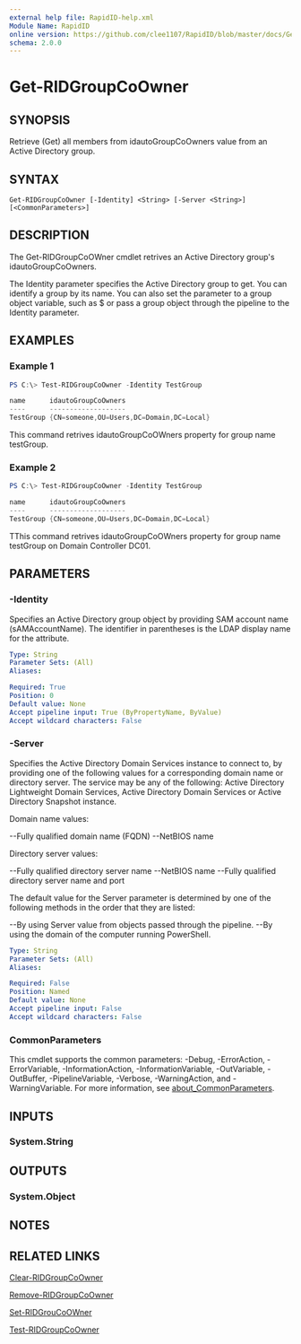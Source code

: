 ```yaml
---
external help file: RapidID-help.xml
Module Name: RapidID
online version: https://github.com/clee1107/RapidID/blob/master/docs/Get-RIDGroupCoOwner.md
schema: 2.0.0
---
```


# Get-RIDGroupCoOwner

## SYNOPSIS
Retrieve (Get) all members from idautoGroupCoOwners value from an Active Directory group.

## SYNTAX

```
Get-RIDGroupCoOwner [-Identity] <String> [-Server <String>] [<CommonParameters>]
```

## DESCRIPTION
The Get-RIDGroupCoOWner cmdlet retrives an Active Directory group's idautoGroupCoOwners.

The Identity parameter specifies the Active Directory group to get. You can identify a group by its name. You can also set the parameter to a group object variable, such as $<localGroupObject> or pass a group object through the pipeline to the Identity parameter.


## EXAMPLES

### Example 1
```powershell
PS C:\> Test-RIDGroupCoOwner -Identity TestGroup

name      idautoGroupCoOwners
----      -------------------
TestGroup {CN=someone,OU=Users,DC=Domain,DC=Local}
```

This command retrives idautoGroupCoOWners property for group name testGroup.

### Example 2
```powershell
PS C:\> Test-RIDGroupCoOwner -Identity TestGroup

name      idautoGroupCoOwners
----      -------------------
TestGroup {CN=someone,OU=Users,DC=Domain,DC=Local}
```

TThis command retrives idautoGroupCoOWners property for group name testGroup on Domain Controller DC01.


## PARAMETERS

### -Identity
Specifies an Active Directory group object by providing SAM account name (sAMAccountName). The identifier in parentheses is the LDAP display name for the attribute.

```yaml
Type: String
Parameter Sets: (All)
Aliases:

Required: True
Position: 0
Default value: None
Accept pipeline input: True (ByPropertyName, ByValue)
Accept wildcard characters: False
```

### -Server
Specifies the Active Directory Domain Services instance to connect to, by providing one of the following values for a corresponding domain name or directory server. The service may be any of the following: Active Directory Lightweight Domain Services, Active Directory Domain Services or Active Directory Snapshot instance.

Domain name values:

--Fully qualified domain name (FQDN)
--NetBIOS name

Directory server values:

--Fully qualified directory server name
--NetBIOS name
--Fully qualified directory server name and port

The default value for the Server parameter is determined by one of the following methods in the order that they are listed:

--By using Server value from objects passed through the pipeline.
--By using the domain of the computer running PowerShell.

```yaml
Type: String
Parameter Sets: (All)
Aliases:

Required: False
Position: Named
Default value: None
Accept pipeline input: False
Accept wildcard characters: False
```

### CommonParameters
This cmdlet supports the common parameters: -Debug, -ErrorAction, -ErrorVariable, -InformationAction, -InformationVariable, -OutVariable, -OutBuffer, -PipelineVariable, -Verbose, -WarningAction, and -WarningVariable. For more information, see [about_CommonParameters](http://go.microsoft.com/fwlink/?LinkID=113216).

## INPUTS

### System.String

## OUTPUTS

### System.Object
## NOTES

## RELATED LINKS
[Clear-RIDGroupCoOwner](https://github.com/clee1107/RapidID/blob/master/docs/Clear-RIDGroupCoOwner.md)

[Remove-RIDGroupCoOwner](https://github.com/clee1107/RapidID/blob/master/docs/Remove-RIDGroupCoOwner.md)

[Set-RIDGrouCoOWner](https://github.com/clee1107/RapidID/blob/master/docs/Remove-RIDGroupCoOwner.md)

[Test-RIDGroupCoOwner](https://github.com/clee1107/RapidID/blob/master/docs/Test-RIDGroupCoOwner.md)